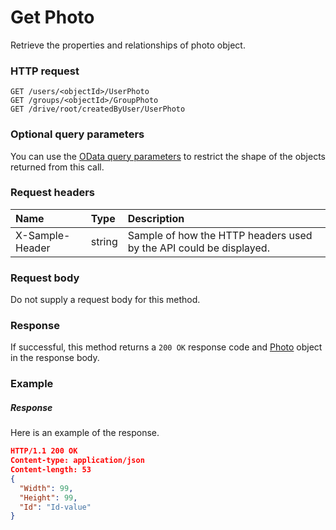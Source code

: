 # Get Photo

Retrieve the properties and relationships of photo object.
### HTTP request
```http
GET /users/<objectId>/UserPhoto
GET /groups/<objectId>/GroupPhoto
GET /drive/root/createdByUser/UserPhoto
```
### Optional query parameters
You can use the [OData query parameters](odata-optional-query-parameters.md) to restrict the shape of the objects returned from this call.
### Request headers
| Name       | Type | Description|
|:-----------|:------|:----------|
| X-Sample-Header  | string  | Sample of how the HTTP headers used by the API could be displayed.|

### Request body
Do not supply a request body for this method.
### Response
If successful, this method returns a `200 OK` response code and [Photo](../resources/photo.md) object in the response body.
### Example
##### Response
Here is an example of the response.
```json
HTTP/1.1 200 OK
Content-type: application/json
Content-length: 53
{
  "Width": 99,
  "Height": 99,
  "Id": "Id-value"
}
```

<!-- uuid: 052e8edc-9115-4e17-b06c-5ebb2cf83c63
2015-10-09 17:20:41 UTC -->